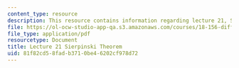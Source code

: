 ```yaml
---
content_type: resource
description: This resource contains information regarding lecture 21, Sierpinski theorem.
file: https://ol-ocw-studio-app-qa.s3.amazonaws.com/courses/18-156-differential-analysis-ii-partial-differential-equations-and-fourier-analysis-spring-2016/81f82cd58fadb3710be46202cf978d72_MIT18_156S16_lec21.pdf
file_type: application/pdf
resourcetype: Document
title: Lecture 21 Sierpinski Theorem
uid: 81f82cd5-8fad-b371-0be4-6202cf978d72
---
```

